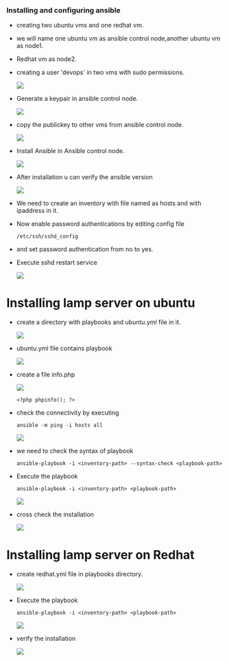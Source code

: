 ### Installing and configuring ansible
 * creating two ubuntu vms and one redhat vm.
 * we will name one ubuntu vm as ansible control node,another ubuntu vm as node1.
 * Redhat vm as node2. 
 * creating a user 'devops' in two vms with sudo permissions.
  
   ![](./images/images/1node2.png)

 * Generate a keypair in ansible control node.
  
   ![](./images/ansible4.png)

 * copy the publickey to other vms from ansible control node.
   
   ![](./images/ansible6.png)

 * Install Ansible in Ansible control node.
   
   ![](./images/ansible9.png)

 * After installation u can verify the ansible version
  
   ![](./images/ansible1.png)

 *  We need to create an inventory with file named as hosts and with ipaddress in it.
 
 *  Now enable password authentications by editing config file
   
    ```
    /etc/ssh/sshd_config
    ```

 * and set password authentication from no to yes.
 * Execute sshd restart service
   
   ![](./images/1node2.png)
  
  # Installing lamp server on ubuntu

 * create a directory with playbooks and ubuntu.yml file in it.
   
   ![](./images/ansible12.png)

 * ubuntu.yml file contains playbook 
   
   ![](./images/ansible13.png)

 * create a file info.php
   
   ![](./images/ansible14.png)

    ```
    <?php phpinfo(); ?>
    ``` 
 *  check the connectivity by executing 
   
    ```
    ansible -m ping -i hosts all
    ```

    ![](./images/ansible2.png)

 * we need to check the syntax of playbook
   ```
   ansible-playbook -i <inventory-path> --syntax-check <playbook-path>
   ```

 * Execute the playbook 
  
   ```
   ansible-playbook -i <inventory-path> <playbook-path>
   ```
   ![](./images/ansible16.png)

 * cross check the installation
  
   ![](./images/ansible19.png)
 
 # Installing lamp server on Redhat
 * create redhat.yml file in playbooks directory.
  
   ![](./images/ansible14.png)
  
 * Execute the playbook 
  
   ```
   ansible-playbook -i <inventory-path> <playbook-path>
   ```
   ![](./images/ansible16.png)

 * verify the installation
   
   ![](./images/ansible20.png)

 